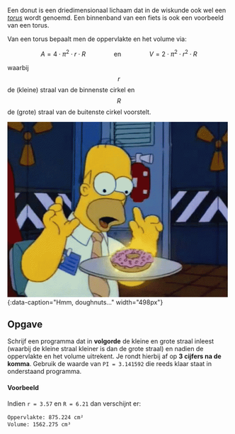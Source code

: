Een donut is een driedimensionaal lichaam dat in de wiskunde ook wel een <a href='https://nl.wikipedia.org/wiki/Torus' target='_blank'>*torus*</a> wordt genoemd. Een binnenband van een fiets is ook een voorbeeld van een torus.

Van een torus bepaalt men de oppervlakte en het volume via:

$$
    A = 4 \cdot \pi^2 \cdot r \cdot R \qquad\qquad \text{en}\qquad\qquad V = 2 \cdot \pi^2 \cdot r^2 \cdot R
$$

waarbij $$r$$ de (kleine) straal van de binnenste cirkel en $$R$$ de (grote) straal van de buitenste cirkel voorstelt.

![Hmm, doughnuts...](media/Homer_doughnut.gif "Hmm, doughnuts..."){:data-caption="Hmm, doughnuts..." width="498px"}

## Opgave
Schrijf een programma dat in **volgorde** de kleine en grote straal inleest (waarbij de kleine straal kleiner is dan de grote straal) en nadien de oppervlakte en het volume uitrekent. Je rondt hierbij af op **3 cijfers na de komma**. Gebruik de waarde van `PI = 3.141592` die reeds klaar staat in onderstaand programma.

#### Voorbeeld
Indien `r = 3.57` en `R = 6.21` dan verschijnt er:
```
Oppervlakte: 875.224 cm²
Volume: 1562.275 cm³
```